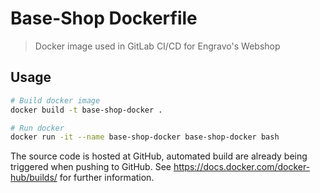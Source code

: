 # Base-Shop Dockerfile

> Docker image used in GitLab CI/CD for Engravo's Webshop

## Usage

```bash
# Build docker image
docker build -t base-shop-docker .

# Run docker
docker run -it --name base-shop-docker base-shop-docker bash
```

The source code is hosted at GitHub, automated build are already being triggered when pushing to GitHub. See <https://docs.docker.com/docker-hub/builds/> for further information.
